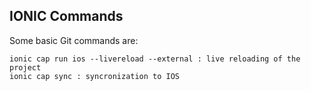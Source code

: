 ## IONIC Commands

Some basic Git commands are:
```
ionic cap run ios --livereload --external : live reloading of the project
ionic cap sync : syncronization to IOS

```
